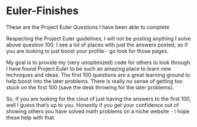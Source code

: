 # Euler-Finishes
These are the Project Euler Questions I have been able to complete

Respecting the Project Euler guidelines, I will not be posting anything I solve above question 100. I see a lot of places with just the answers posted, so if you are looking to just boost your profile - go look for those pages. 

My goal is to provide my (very unoptimized) code for others to look through. I have found Project Euler to be such an amazing place to learn new techniques and ideas. The first 100 questions are a great learning ground to help boost into the later problems. There is really no sense of getting too stuck on the first 100 (save the desk throwing for the later problems).

So, if you are looking for the clout of just having the answers to the first 100, well I guess that’s up to you. Honestly if you get your confidence out of showing others you have solved math problems on a niche website - I hope these help with that. 
